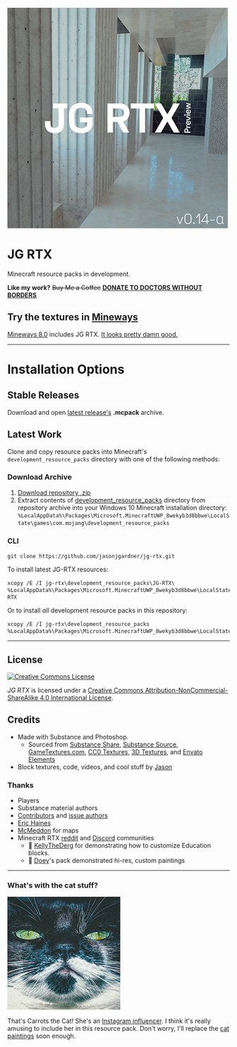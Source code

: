 ![Pack Icon](development_resource_packs/JG-RTX/pack_icon.png)
# JG RTX

Minecraft resource packs in development.

__Like my work?__
~~Buy Me a Coffee~~ __[DONATE TO DOCTORS WITHOUT BORDERS](https://donate.doctorswithoutborders.org/monthly.cfm)__

## Try the textures in [Mineways](http://mineways.com)
[Mineways 8.0](https://github.com/erich666/Mineways/releases/tag/v8.00) includes JG RTX. [It looks pretty damn good.](http://www.realtimerendering.com/erich/minecraft/public/mineways/textures.html#candy)

---

# Installation Options

## Stable Releases
Download and open [latest release's](https://github.com/jasonjgardner/jg-rtx/releases) **.mcpack** archive.

## Latest Work

Clone and copy resource packs into Minecraft's `development_resource_packs` directory with one of the following methods:

### Download Archive
1. [Download repository .zip](https://github.com/jasonjgardner/jg-rtx/archive/master.zip)
2. Extract contents of [development_resource_packs](development_resource_packs) directory from repository archive into your Windows 10 Minecraft installation directory:
`%LocalAppData%\Packages\Microsoft.MinecraftUWP_8wekyb3d8bbwe\LocalState\games\com.mojang\development_resource_packs`

### CLI
```shell
git clone https://github.com/jasonjgardner/jg-rtx.git
```

To install latest JG-RTX resources:

```shell
xcopy /E /I jg-rtx\development_resource_packs\JG-RTX\ %LocalAppData%\Packages\Microsoft.MinecraftUWP_8wekyb3d8bbwe\LocalState\games\com.mojang\development_resource_packs\JG-RTX
```

Or to install *all* development resource packs in this repository:

```shell
xcopy /E /I jg-rtx\development_resource_packs %LocalAppData%\Packages\Microsoft.MinecraftUWP_8wekyb3d8bbwe\LocalState\games\com.mojang\development_resource_packs
```
---

## License
<a rel="license" href="http://creativecommons.org/licenses/by-nc-sa/4.0/"><img alt="Creative Commons License" src="https://i.creativecommons.org/l/by-nc-sa/4.0/88x31.png" /></a>

<em xmlns:dct="http://purl.org/dc/terms/" property="dct:title">JG RTX</em> is licensed under a <a rel="license" href="http://creativecommons.org/licenses/by-nc-sa/4.0/">Creative Commons Attribution-NonCommercial-ShareAlike 4.0 International License</a>.

## Credits
- Made with Substance and Photoshop.
	- Sourced from [Substance Share](https://share.substance3d.com/), [Substance Source](https://source.substance3d.com/), [GameTextures.com](https://gametextures.com/), [CC0 Textures](https://cc0textures.com/), [3D Textures](https://3dtextures.me/), and [Envato Elements](https://elements.envato.com/)
- Block textures, code, videos, and cool stuff by [Jason](https://github.com/jasonjgardner/)

### Thanks

- Players
- Substance material authors
- [Contributors](https://github.com/jasonjgardner/jg-rtx/graphs/contributors) and [issue authors](https://github.com/jasonjgardner/jg-rtx/issues)
- [Eric Haines](https://github.com/erich666)
- [McMeddon](https://www.planetminecraft.com/member/mcmeddon/) for maps
- Minecraft RTX [reddit](https://www.reddit.com/r/minecraftRTX/comments/iq3lkl/getting_startedhelpful_guidesresource_packs/) and [Discord](https://discord.gg/eKVKD3c) communities
	- 👏 [KellyTheDerg](https://www.reddit.com/user/KellyTheDerg) for demonstrating how to customize Education blocks.
	- 👏 [Doey](https://www.reddit.com/user/Doey62750)'s pack demonstrated hi-res, custom paintings

---

### What's with the cat stuff?

![Meow](development_resource_packs/JG-RTX/textures/blocks/mob_spawner.png)

That's Carrots the Cat! She's an [Instagram influencer](https://instagram.com/jasonjgardner/). I think it's really amusing to include her in this resource pack.
Don't worry, I'll replace the [cat paintings](https://www.instagram.com/p/CEvYkGXpwqy/) soon enough.
